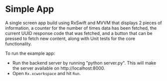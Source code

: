 # Simple App
A single screen app build using RxSwift and MVVM that displays 2 pieces of information, a counter for the number of times data has been fetched, the current UUID response code that was fetched, and a button that can be pressed to fetch new content, along with Unit tests for the core functionality.

To run the example app:
* Run the backend server by running "python server.py". This will make the server available on http://localhost:8000.
* Open `Rx.xcworkspace` and hit `Run`.
